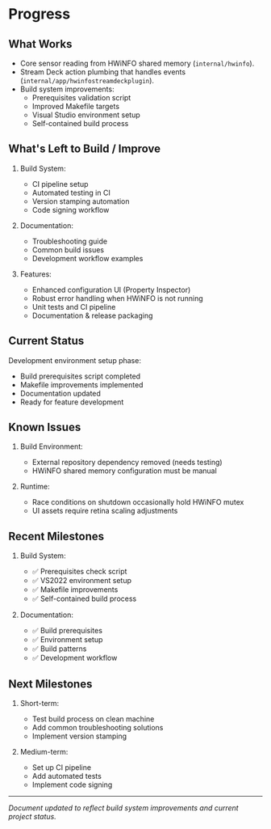 # Progress

## What Works

- Core sensor reading from HWiNFO shared memory (`internal/hwinfo`).
- Stream Deck action plumbing that handles events (`internal/app/hwinfostreamdeckplugin`).
- Build system improvements:
  - Prerequisites validation script
  - Improved Makefile targets
  - Visual Studio environment setup
  - Self-contained build process

## What's Left to Build / Improve

1. Build System:
   - CI pipeline setup
   - Automated testing in CI
   - Version stamping automation
   - Code signing workflow

2. Documentation:
   - Troubleshooting guide
   - Common build issues
   - Development workflow examples

3. Features:
   - Enhanced configuration UI (Property Inspector)
   - Robust error handling when HWiNFO is not running
   - Unit tests and CI pipeline
   - Documentation & release packaging

## Current Status

Development environment setup phase:
- Build prerequisites script completed
- Makefile improvements implemented
- Documentation updated
- Ready for feature development

## Known Issues

1. Build Environment:
   - External repository dependency removed (needs testing)
   - HWiNFO shared memory configuration must be manual

2. Runtime:
   - Race conditions on shutdown occasionally hold HWiNFO mutex
   - UI assets require retina scaling adjustments

## Recent Milestones

1. Build System:
   - ✅ Prerequisites check script
   - ✅ VS2022 environment setup
   - ✅ Makefile improvements
   - ✅ Self-contained build process

2. Documentation:
   - ✅ Build prerequisites
   - ✅ Environment setup
   - ✅ Build patterns
   - ✅ Development workflow

## Next Milestones

1. Short-term:
   - Test build process on clean machine
   - Add common troubleshooting solutions
   - Implement version stamping

2. Medium-term:
   - Set up CI pipeline
   - Add automated tests
   - Implement code signing

---

*Document updated to reflect build system improvements and current project status.*
